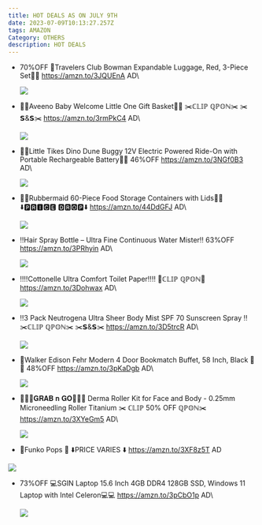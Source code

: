 ```yaml
---
title: HOT DEALS AS ON JULY 9TH
date: 2023-07-09T10:13:27.257Z
tags: AMAZON
Category: OTHERS
description: HOT DEALS
---
```

* 70%OFF
  🧳Travelers Club Bowman Expandable Luggage, Red, 3-Piece Set🧳🧳
  https://amzn.to/3JQUEnA
  AD\
  <!--StartFragment-->

  ![](https://m.media-amazon.com/images/I/81XUblmrueL._AC_SL1500_.jpg)

  <!--EndFragment-->
* 🌺🌸Aveeno Baby Welcome Little One Gift Basket🌺🌸
  ✂️ℂ𝕃𝕀ℙ ℚℙ𝕆ℕ✂️
  ✂️𝗦&𝗦✂️
  https://amzn.to/3rmPkC4
  AD\
  <!--StartFragment-->

  ![](https://m.media-amazon.com/images/I/81xehhQgHNL._AC_SL1500_.jpg)

  <!--EndFragment-->
* 🌟🌟Little Tikes Dino Dune Buggy 12V Electric Powered Ride-On with Portable Rechargeable Battery🌟🌟
  46%OFF
  https://amzn.to/3NGf0B3
  AD\
  <!--StartFragment-->

  ![](https://m.media-amazon.com/images/I/A1nHbd8DicL._AC_SL1500_.jpg)

  <!--EndFragment-->
* 🌟🌟Rubbermaid 60-Piece Food Storage Containers with Lids🌟🌟
  ⬇️🅿🆁🅸🅲🅴 🅳🆁🅾🅿⬇️
  https://amzn.to/44DdGFJ
  AD\
  <!--StartFragment-->

  ![](https://m.media-amazon.com/images/I/81cLNKAxaBL._AC_SL1500_.jpg)

  <!--EndFragment-->
* ‼️Hair Spray Bottle – Ultra Fine Continuous Water Mister‼️
  63%OFF
  https://amzn.to/3PRhyin
  AD\
  <!--StartFragment-->

  ![](https://m.media-amazon.com/images/I/71SGOe23LXL._SL1500_.jpg)

  <!--EndFragment-->
* ‼️‼️Cottonelle Ultra Comfort Toilet Paper‼️‼️
  💸ℂ𝕃𝕀ℙ ℚℙ𝕆ℕ💸
  https://amzn.to/3Dohwax
  AD\
  <!--StartFragment-->

  ![](https://m.media-amazon.com/images/I/81QPWTDFRhL._AC_SL1500_.jpg)

  <!--EndFragment-->
* ‼️3 Pack Neutrogena Ultra Sheer Body Mist SPF 70 Sunscreen Spray ‼️
  ✂️ℂ𝕃𝕀ℙ ℚℙ𝕆ℕ✂️
  ✂️𝗦&𝗦✂️
  https://amzn.to/3D5trcR
  AD\
  <!--StartFragment-->

  ![](https://m.media-amazon.com/images/I/71-2k0rG2YL._SL1500_.jpg)

  <!--EndFragment-->
* 🌟Walker Edison Fehr Modern 4 Door Bookmatch Buffet, 58 Inch, Black 🌟🌟
  48%OFF
  https://amzn.to/3pKaDgb
  AD\
  <!--StartFragment-->

  ![](https://m.media-amazon.com/images/I/91Dv5Og3CbL._AC_SL1500_.jpg)

  <!--EndFragment-->


* 🏃‍♀️🏃𝐆𝐑𝐀𝐁 𝐧 𝐆𝐎🏃‍♀️🏃
  Derma Roller Kit for Face and Body - 0.25mm Microneedling Roller Titanium
  ✂️ ℂ𝕃𝕀ℙ 50% OFF ℚℙ𝕆ℕ✂️
  https://amzn.to/3XYeGm5
  AD\
  <!--StartFragment-->

  ![](https://m.media-amazon.com/images/I/71xWVFRVQ0L._SL1500_.jpg)

  <!--EndFragment-->
*  🎀Funko Pops  🎀
  ⬇️PRICE VARIES  ⬇️
  https://amzn.to/3XF8z5T
  AD

  ![](img/whatsapp-image-2023-07-09-at-3.51.35-pm.jpeg)
* 73%OFF
  💻SGIN Laptop 15.6 Inch 4GB DDR4 128GB SSD, Windows 11 Laptop with Intel Celeron💻💻
  https://amzn.to/3pCbO1p
  AD\
  <!--StartFragment-->

  ![](https://m.media-amazon.com/images/I/71Qp4khq-1L._AC_SL1500_.jpg)

  <!--EndFragment-->